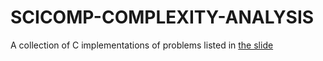 # SCICOMP-COMPLEXITY-ANALYSIS

A collection of C implementations of problems listed in [the slide](https://docs.google.com/presentation/d/1xJ96418-LXTxJyFtBrLM6U_oXjHyCyQ3LcbdaBL-ZIw/edit?usp=sharing)

